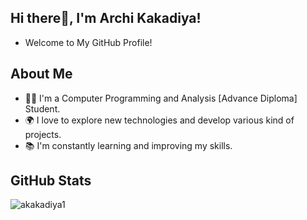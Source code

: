 ## Hi there👋, I'm Archi Kakadiya!

- Welcome to My GitHub Profile!

## About Me

- 👩‍💻 I'm a Computer Programming and Analysis [Advance Diploma] Student.
- 🌍 I love to explore new technologies and develop various kind of projects.
- 📚 I'm constantly learning and improving my skills.

## GitHub Stats

<p align="left"> <img src="https://komarev.com/ghpvc/?username=akakadiya1&label=Profile%20views&color=0e75b6&style=flat" alt="akakadiya1" /> </p>

<!--
**akakadiya1/akakadiya1** is a ✨ _special_ ✨ repository because its `README.md` (this file) appears on your GitHub profile.

Here are some ideas to get you started:

- 🔭 I’m currently working on ...
- 🌱 I’m currently learning ...
- 👯 I’m looking to collaborate on ...
- 🤔 I’m looking for help with ...
- 💬 Ask me about ...
- 📫 How to reach me: ...
- 😄 Pronouns: ...
- ⚡ Fun fact: ...
-->

